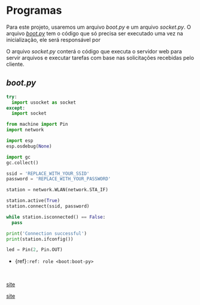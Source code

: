 # Programas

Para este projeto, usaremos um arquivo *boot.py* e um arquivo *socket.py*. O arquivo [*boot.py*](../comp/esp.md) tem o código que só precisa ser executado uma vez na inicialização, ele será responsável por

O arquivo *socket.py* conterá o código que executa o servidor web para servir arquivos e executar tarefas com base nas solicitações recebidas pelo cliente.

## *boot.py*

```python
try:
  import usocket as socket
except:
  import socket

from machine import Pin
import network

import esp
esp.osdebug(None)

import gc
gc.collect()

ssid = 'REPLACE_WITH_YOUR_SSID'
password = 'REPLACE_WITH_YOUR_PASSWORD'

station = network.WLAN(network.STA_IF)

station.active(True)
station.connect(ssid, password)

while station.isconnected() == False:
  pass

print('Connection successful')
print(station.ifconfig())

led = Pin(2, Pin.OUT)
```

- {ref}`:ref: role <boot:boot-py>`


<br />

[site](https://randomnerdtutorials.com/esp32-esp8266-micropython-web-server/)

[site](https://randomnerdtutorials.com/esp32-bh1750-ambient-light-sensor/)